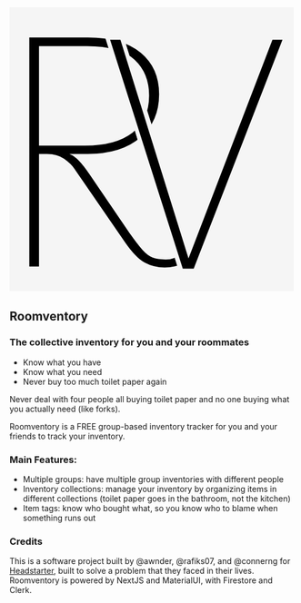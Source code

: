 ![Roomventory Logo](./public/rv_logo.png)
## Roomventory

### The collective inventory for you and your roommates

* Know what you have
* Know what you need
* Never buy too much toilet paper again

Never deal with four people all buying toilet paper and no one buying what you actually need (like forks).

Roomventory is a FREE group-based inventory tracker for you and your friends to track your inventory.

### Main Features:
* Multiple groups: have multiple group inventories with different people
* Inventory collections: manage your inventory by organizing items in different collections (toilet paper goes in the bathroom, not the kitchen)
* Item tags: know who bought what, so you know who to blame when something runs out

### Credits
This is a software project built by @awnder, @rafiks07, and @connerng for [Headstarter](https://headstarter.co/), built to solve a problem that they faced in their lives. 
Roomventory is powered by NextJS and MaterialUI, with Firestore and Clerk.
